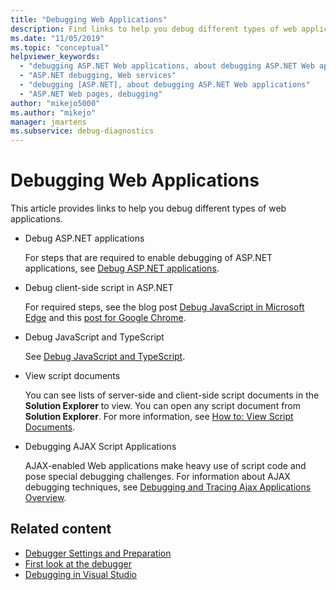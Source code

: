 ```yaml
---
title: "Debugging Web Applications"
description: Find links to help you debug different types of web applications, such as ASP.NET apps, JavaScript and TypeScript apps, or AJAX script apps.
ms.date: "11/05/2019"
ms.topic: "conceptual"
helpviewer_keywords:
  - "debugging ASP.NET Web applications, about debugging ASP.NET Web applications"
  - "ASP.NET debugging, Web services"
  - "debugging [ASP.NET], about debugging ASP.NET Web applications"
  - "ASP.NET Web pages, debugging"
author: "mikejo5000"
ms.author: "mikejo"
manager: jmartens
ms.subservice: debug-diagnostics
---
```

# Debugging Web Applications

This article provides links to help you debug different types of web applications.

- Debug ASP.NET applications

  For steps that are required to enable debugging of ASP.NET applications, see [Debug ASP.NET applications](how-to-enable-debugging-for-aspnet-applications.md).

- Debug client-side script in ASP.NET

  For required steps, see the blog post [Debug JavaScript in Microsoft Edge](https://devblogs.microsoft.com/visualstudio/debug-javascript-in-microsoft-edge-from-visual-studio/) and this [post for Google Chrome](https://devblogs.microsoft.com/aspnet/client-side-debugging-of-asp-net-projects-in-google-chrome).

- Debug JavaScript and TypeScript

  See [Debug JavaScript and TypeScript](../javascript/debug-nodejs.md).

- View script documents

  You can see lists of server-side and client-side script documents in the **Solution Explorer** to view. You can open any script document from **Solution Explorer**. For more information, see [How to: View Script Documents](../debugger/how-to-view-script-documents.md).

- Debugging AJAX Script Applications

  AJAX-enabled Web applications make heavy use of script code and pose special debugging challenges. For information about AJAX debugging techniques, see [Debugging and Tracing Ajax Applications Overview](/previous-versions/bb398817(v=vs.140)).

## Related content

- [Debugger Settings and Preparation](../debugger/debugger-settings-and-preparation.md)
- [First look at the debugger](../debugger/debugger-feature-tour.md)
- [Debugging in Visual Studio](../debugger/index.yml)